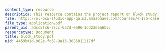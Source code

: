 ```yaml
---
content_type: resource
description: This resource contains the project report on block study.
file: https://ol-ocw-studio-app-qa.s3.amazonaws.com/courses/4-175-case-studies-in-city-form-fall-2005/4459b01d902efd379a133885811217df_block_study.pdf
file_type: application/pdf
parent_uid: adcc5fc6-7ecc-6a7d-ea96-1dd23dea6b53
resourcetype: Document
title: block_study.pdf
uid: 4459b01d-902e-fd37-9a13-3885811217df
---
```

